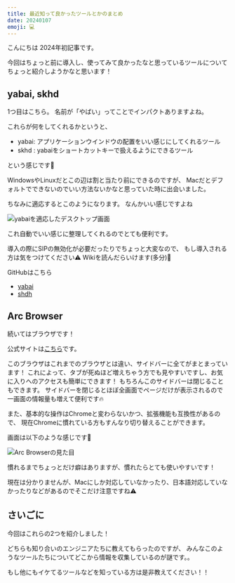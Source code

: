 ```yaml
---
title: 最近知って良かったツールとかのまとめ
date: 20240107
emoji: 💻
---
```


こんにちは
2024年初記事です。

今回はちょっと前に導入し、使ってみて良かったなと思っているツールについてちょっと紹介しようかなと思います！

## yabai, skhd

1つ目はこちら。
名前が「やばい」ってことでインパクトありますよね。

これらが何をしてくれるかというと、

- yabai: アプリケーションウインドウの配置をいい感じにしてくれるツール
- skhd : yabaiをショートカットキーで扱えるようにできるツール

という感じです👀

WindowsやLinuxだとこの辺は割と当たり前にできるのですが、
Macだとデフォルトでできないのでいい方法ないかなと思っていた時に出会いました。

ちなみに適応するとこのようになります。
なんかいい感じですよね

![yabaiを適応したデスクトップ画面](/images/articles/20240107-01.jpg)　

これ自動でいい感じに整理してくれるのでとても便利です。

導入の際にSIPの無効化が必要だったりでちょっと大変なので、
もし導入される方は気をつけてください⚠️
Wikiを読んだらいけます(多分)👀

GitHubはこちら

- [yabai](https://github.com/koekeishiya/yabai)
- [shdh](https://github.com/koekeishiya/skhd)

## Arc Browser

続いてはブラウザです！

公式サイトは[こちら](https://arc.net/)です。

このブラウザはこれまでのブラウザとは違い、サイドバーに全てがまとまっています！
これによって、タブが死ぬほど増えちゃう方でも見やすいですし、お気に入りへのアクセスも簡単にできます！
もちろんこのサイドバーは閉じることもできます。
サイドバーを閉じるとほぼ全画面でページだけが表示されるので一画面の情報量も増えて便利です🔥


また、基本的な操作はChromeと変わらないかつ、拡張機能も互換性があるので、
現在Chromeに慣れている方もすんなり切り替えることができます。

画面は以下のような感じです👀

![Arc Browserの見た目](/images/articles/20240107-02.jpg)

慣れるまでちょっとだけ癖はありますが、慣れたらとても使いやすいです！

現在は分かりませんが、Macにしか対応していなかったり、日本語対応していなかったりなどがあるのでそこだけ注意ですね⚠️

## さいごに

今回はこれらの2つを紹介しました！

どちらも知り合いのエンジニアたちに教えてもらったのですが、
みんなこのようなツールたちについてどこから情報を収集しているのが謎です。。

もし他にもイケてるツールなどを知っている方は是非教えてください！！


